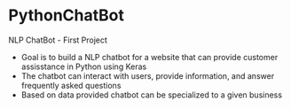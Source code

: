 # PythonChatBot
NLP ChatBot - First Project

* Goal is to build a NLP chatbot for a website that can provide customer assisstance in Python using Keras 
* The chatbot can interact with users, provide information, and answer frequently asked questions
* Based on data provided chatbot can be specialized to a given business